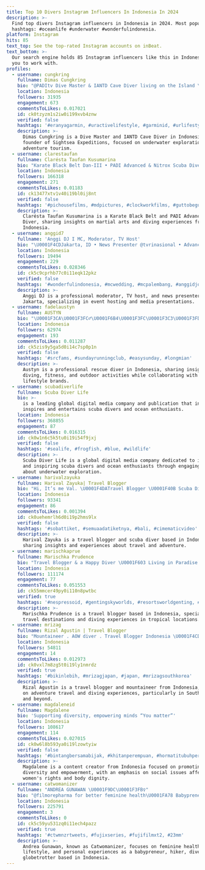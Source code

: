 ```yaml
---
title: Top 10 Divers Instagram Influencers In Indonesia In 2024
description: >-
  Find top divers Instagram influencers in Indonesia in 2024. Most popular
  hashtags: #oceanlife #underwater #wonderfulindonesia.
platform: Instagram
hits: 85
text_top: See the top-rated Instagram accounts on inBeat.
text_bottom: >-
  Our search engine holds 85 Instagram influencers like this in Indonesia for
  you to work with.
profiles:
  - username: cungkring
    fullname: Dimas Cungkring
    bio: "@PADItv Dive Master & IANTD Cave Diver living on the Island \U0001F3DD Founder of @sightsea Expeditions Part of @garminid team Trip Enquiries: +62-817-554-111"
    location: Indonesia
    followers: 31935
    engagement: 673
    commentsToLikes: 0.017021
    id: ck0tzyzm1s2iw0i199xvb4znw
    verified: false
    hashtags: '#eranyagarmin, #uractivelifestyle, #garminid, #urlifestyle'
    description: >-
      Dimas Cungkring is a Dive Master and IANTD Cave Diver in Indonesia,
      founder of Sightsea Expeditions, focused on underwater exploration and
      adventure tourism.
  - username: clarestaufan
    fullname: Clarésta Taufan Kusumarina
    bio: "Karate Black Belt Dan-III • PADI Advanced & Nitrox Scuba Diver • @coralcatch Ambassador \U0001F4F2 +6281211519119"
    location: Indonesia
    followers: 166318
    engagement: 271
    commentsToLikes: 0.01183
    id: ck13477xtv1v40i19bl0ij8nt
    verified: false
    hashtags: '#pichousefilms, #mdpictures, #clockworkfilms, #guttobegutsy'
    description: >-
      Clarésta Taufan Kusumarina is a Karate Black Belt and PADI Advanced Scuba
      Diver, sharing insights on martial arts and diving experiences from
      Indonesia.
  - username: anggid7
    fullname: 'Anggi DJ I MC, Moderator, TV Host'
    bio: "\U0001F4CDJakarta, ID • News Presenter @tvrinasional • Advanced Open Water Diver \U0001F93F • “\U0001D40F\U0001D425\U0001D41A\U0001D432 \U0001D407\U0001D41A\U0001D42B\U0001D41D \U0001D41A\U0001D427\U0001D41D \U0001D412\U0001D42D\U0001D41A\U0001D432 \U0001D407\U0001D42E\U0001D426\U0001D41B\U0001D425\U0001D41E” • \U0001D60B\U0001D614 \U0001D60D\U0001D630\U0001D633 \U0001D623\U0001D636\U0001D634\U0001D62A\U0001D62F\U0001D626\U0001D634\U0001D634 !! #AnggiDJourney"
    location: Indonesia
    followers: 19494
    engagement: 229
    commentsToLikes: 0.028346
    id: ck5c9cprhb77c0i11eqk12pkz
    verified: false
    hashtags: '#wonderfulindonesia, #mcwedding, #mcpalembang, #anggidjourney'
    description: >-
      Anggi DJ is a professional moderator, TV host, and news presenter based in
      Jakarta, specializing in event hosting and media presentations.
  - username: fadelaustyn
    fullname: AUSTYN
    bio: "\U0001F3CA\U0001F3FC‍♂️\U0001F6B4\U0001F3FC\U0001F3C3\U0001F3FD|Rescue Diver\U0001F93F \U0001F3DD️ @thisis.vibez @easysunday.ina \U0001F91D@toko_bintangofficial @gallery.phone @seadoosafarimakassar @delicatesociety_ \U0001F48D@wayanindahhh"
    location: Indonesia
    followers: 62974
    engagement: 193
    commentsToLikes: 0.011287
    id: ck5zis9y5ga5d0i14c7sp0p1n
    verified: false
    hashtags: '#srcfams, #sundayrunningclub, #easysunday, #longmian'
    description: >-
      Austyn is a professional rescue diver in Indonesia, sharing insights on
      diving, fitness, and outdoor activities while collaborating with various
      lifestyle brands.
  - username: scubadiverlife
    fullname: Scuba Diver Life
    bio: >-
      is a leading global digital media company and publication that informs,
      inspires and entertains scuba divers and ocean enthusiasts.
    location: Indonesia
    followers: 368855
    engagement: 87
    commentsToLikes: 0.016315
    id: ck0w1n6c5k5tu0i19i54f9jxj
    verified: false
    hashtags: '#sealife, #frogfish, #blue, #wildlife'
    description: >-
      Scuba Diver Life is a global digital media company dedicated to informing
      and inspiring scuba divers and ocean enthusiasts through engaging content
      about underwater exploration.
  - username: harivalzayuka
    fullname: Harival Zayuka| Travel Blogger
    bio: "Hi, It’s me Val. \U0001F4DATravel Blogger \U0001F40B Scuba Diver/Freediver \U0001F3E0 @casavalliving \U0001F4F2 +6281220237217 ✉️ contact@harivalzayuka.com"
    location: Indonesia
    followers: 93341
    engagement: 86
    commentsToLikes: 0.001394
    id: ck0uehemrlh6d0i19p2hms9lx
    verified: false
    hashtags: '#sobattiket, #semuaadatiketnya, #bali, #cimematicvideo'
    description: >-
      Harival Zayuka is a travel blogger and scuba diver based in Indonesia,
      sharing insights and experiences about travel and adventure.
  - username: marischkaprue
    fullname: Marischka Prudence
    bio: "Travel Blogger & a Happy Diver \U0001F603 Living in Paradise: Indonesia \U0001F1EE\U0001F1E9 \U0001F4CDIndonesia \U0001F31E\U0001F33F⬇️"
    location: Indonesia
    followers: 111174
    engagement: 77
    commentsToLikes: 0.051553
    id: ck55mmcer49py0i110n8pwtbc
    verified: true
    hashtags: '#nespressoid, #gentingskyworlds, #resortsworldgenting, #welcometomyworld'
    description: >-
      Marischka Prudence is a travel blogger based in Indonesia, specializing in
      travel destinations and diving experiences in tropical locations.
  - username: mrizag
    fullname: Rizal Agustin | Travel Blogger
    bio: "Mountaineer . AOW diver . Travel Blogger Indonesia \U0001F4CDJKT,ID ✈️ South Korea \U0001F1F0\U0001F1F7 25-30 March"
    location: Indonesia
    followers: 54811
    engagement: 14
    commentsToLikes: 0.012973
    id: ck0vxl7m8zg5t0i19ly1nmrdz
    verified: true
    hashtags: '#bikinlebih, #mrizagjapan, #japan, #mrizagsouthkorea'
    description: >-
      Rizal Agustin is a travel blogger and mountaineer from Indonesia, focusing
      on adventure travel and diving experiences, particularly in South Korea
      and beyond.
  - username: magdaleneid
    fullname: Magdalene
    bio: 'Supporting diversity, empowering minds “You matter”'
    location: Indonesia
    followers: 108617
    engagement: 114
    commentsToLikes: 0.027015
    id: ck0w6l8b593ya0i19lzowtyiw
    verified: false
    hashtags: '#bintangbersamabijak, #khitanperempuan, #hormatitubuhperempuan, #tolakp2gp'
    description: >-
      Magdalene is a content creator from Indonesia focused on promoting
      diversity and empowerment, with an emphasis on social issues affecting
      women's rights and body dignity.
  - username: catwomanizer
    fullname: "ANDREA GUNAWAN \U0001F9DC\U0001F3FB‍♀️"
    bio: "@filmorepharma for better feminine health\U0001FA78 Babypreneur, Hiker, Diver, Globetrotter \U0001F30E \U0001F447\U0001F3FB For product reco and Q&A re Boob Job pls click the link below"
    location: Indonesia
    followers: 225791
    engagement: 3
    commentsToLikes: 0
    id: ck5c59yu531zq0i11ech4pazz
    verified: true
    hashtags: '#ctwmnzrtweets, #fujixseries, #fujifilmxt2, #23mm'
    description: >-
      Andrea Gunawan, known as Catwomanizer, focuses on feminine health,
      lifestyle, and personal experiences as a babypreneur, hiker, diver, and
      globetrotter based in Indonesia.
---
```


